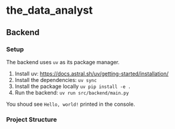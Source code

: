 # the_data_analyst

## Backend

### Setup

The backend uses `uv` as its package manager.

1. Install uv: https://docs.astral.sh/uv/getting-started/installation/
2. Install the dependencies: `uv sync`
3. Install the package locally `uv pip install -e .`
4. Run the backend: `uv run src/backend/main.py`

You shoud see `Hello, world!` printed in the console.

### Project Structure



